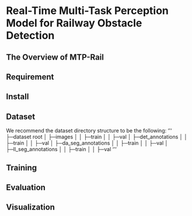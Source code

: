 # Real-Time Multi-Task Perception Model for Railway Obstacle Detection 
## The Overview of MTP-Rail

## Requirement

## Install


## Dataset

We recommend the dataset directory structure to be the following:
‘’‘
├─dataset root
│ ├─images
│ │ ├─train
│ │ ├─val
│ ├─det_annotations
│ │ ├─train
│ │ ├─val
│ ├─da_seg_annotations
│ │ ├─train
│ │ ├─val
│ ├─ll_seg_annotations
│ │ ├─train
│ │ ├─val
‘’‘

## Training

## Evaluation

## Visualization

